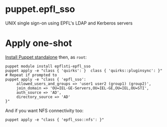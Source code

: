 # puppet.epfl_sso
UNIX single sign-on using EPFL's LDAP and Kerberos servers

# Apply one-shot

[Install Puppet standalone](https://docs.puppetlabs.com/puppet/3.8/reference/pre_install.html#standalone-puppet) then, as `root`:

```
puppet module install epflsti-epfl_sso
puppet apply -e "class { 'quirks': }  class { 'quirks::pluginsync': }"   # Repeat if prompted to
puppet apply -e "class { 'epfl_sso':
     allowed_users_and_groups => 'user1 user2 (group1) (group2)',
     join_domain => 'OU=IEL-GE-Servers,OU=IEL-GE,OU=IEL,OU=STI',
     auth_source => 'AD',
     directory_source => 'AD'
}"
```

And if you want NFS connectivity too:

```
puppet apply -e "class { 'epfl_sso::nfs': }"
```
